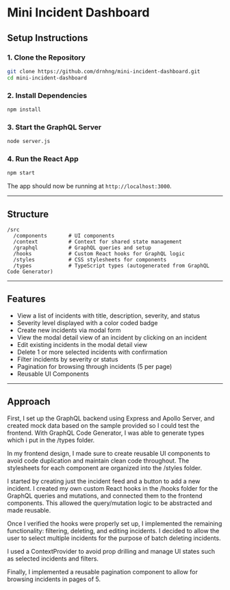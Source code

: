 # Mini Incident Dashboard

## Setup Instructions

### 1. Clone the Repository
```bash
git clone https://github.com/drnhng/mini-incident-dashboard.git
cd mini-incident-dashboard
```

### 2. Install Dependencies
```bash
npm install
```

### 3. Start the GraphQL Server
```bash
node server.js
```

### 4. Run the React App
```bash
npm start
```

The app should now be running at `http://localhost:3000`.

---

## Structure

```
/src
  /components       # UI components
  /context          # Context for shared state management
  /graphql          # GraphQL queries and setup
  /hooks            # Custom React hooks for GraphQL logic
  /styles           # CSS stylesheets for components
  /types            # TypeScript types (autogenerated from GraphQL Code Generator)
```

---

## Features
- View a list of incidents with title, description, severity, and status
- Severity level displayed with a color coded badge
- Create new incidents via modal form
- View the modal detail view of an incident by clicking on an incident
- Edit existing incidents in the modal detail view
- Delete 1 or more selected incidents with confirmation
- Filter incidents by severity or status
- Pagination for browsing through incidents (5 per page)
- Reusable UI Components
---

## Approach

First, I set up the GraphQL backend using Express and Apollo Server, and created mock data based on the sample provided so I could test the frontend. With GraphQL Code Generator, I was able to generate types which i put in the /types folder.

In my frontend design, I made sure to create reusable UI components to avoid code duplication and maintain clean code throughout. The stylesheets for each component are organized into the /styles folder.

I started by creating just the incident feed and a button to add a new incident. I created my own custom React hooks in the /hooks folder for the GraphQL queries and mutations, and connected them to the frontend components. This allowed the query/mutation logic to be abstracted and made reusable.

Once I verified the hooks were properly set up, I implemented the remaining functionality: filtering, deleting, and editing incidents. I decided to allow the user to select multiple incidents for the purpose of batch deleting incidents.

I used a ContextProvider to avoid prop drilling and manage UI states such as selected incidents and filters.

Finally, I implemented a reusable pagination component to allow for browsing incidents in pages of 5.





